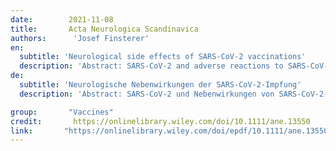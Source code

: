 ```yaml
---
date:        2021-11-08
title:       Acta Neurologica Scandinavica
authors:      'Josef Finsterer'
en:
  subtitle: 'Neurological side effects of SARS-CoV-2 vaccinations'
  description: 'Abstract: SARS-CoV-2 and adverse reactions to SARS-CoV-2 vaccinations show a tropism for neuronal structures and tissues. This narrative review was conducted to collect and discuss published data about neurological side effects of SARS-CoV-2 vaccines in order to discover type, frequency, treatment, and outcome of these side effects. The most frequent neurological side effects of SARS-CoV-2 vaccines are headache, Guillain-Barre syndrome (GBS), venous sinus thrombosis (VST), and transverse myelitis. Other neurological side effects occur in a much lower frequency. Neurological side effects occur with any of the approved vaccines but VST particularly occurs after vaccination with vector-based vaccines. Treatment of these side effects is not at variance from similar conditions due to other causes. The worst outcome of these side effects is associated with VST, why it should not be missed and treated appropriately in due time. In conclusion, safety concerns against SARS-CoV-2 vaccines are backed by an increasing number of studies reporting neurological side effects. The most frequent of them are headache, GBS, VST, and transverse myelitis. Healthcare professionals, particularly neurologists involved in the management of patients having undergone SARS-CoV-2 vaccinations, should be aware of these side effects and should stay vigilant to recognize them early and treat them adequately.'
de: 
  subtitle: 'Neurologische Nebenwirkungen der SARS-CoV-2-Impfung'
  description: 'Abstract: SARS-CoV-2 und Nebenwirkungen von SARS-CoV-2-Impfungen zeigen einen Tropismus für neuronale Strukturen und Gewebe. Diese Übersichtsarbeit wurde durchgeführt, um veröffentlichte Daten über neurologische Nebenwirkungen von SARS-CoV-2-Impfstoffen zu sammeln und zu diskutieren, um Art, Häufigkeit, Behandlung und Ergebnis dieser Nebenwirkungen zu ermitteln. Die häufigsten neurologischen Nebenwirkungen von SARS-CoV-2-Impfstoffen sind Kopfschmerzen, Guillain-Barre-Syndrom (GBS), venöse Sinusthrombose (VST) und transversale Myelitis. Andere neurologische Nebenwirkungen treten in wesentlich geringerer Häufigkeit auf. Neurologische Nebenwirkungen treten bei allen zugelassenen Impfstoffen auf, aber VST tritt besonders nach Impfungen mit vektorbasierten Impfstoffen auf. Die Behandlung dieser Nebenwirkungen unterscheidet sich nicht von ähnlichen Erkrankungen, die auf andere Ursachen zurückzuführen sind. Das schlimmste Ergebnis dieser Nebenwirkungen ist mit der VST verbunden, weshalb sie nicht übersehen und rechtzeitig angemessen behandelt werden sollte. Zusammenfassend lässt sich sagen, dass die Sicherheitsbedenken gegen SARS-CoV-2-Impfstoffe durch eine zunehmende Zahl von Studien gestützt werden, in denen über neurologische Nebenwirkungen berichtet wird. Die häufigsten davon sind Kopfschmerzen, GBS, VST und transversale Myelitis. Angehörige der Gesundheitsberufe, insbesondere Neurologen, die an der Behandlung von Patienten beteiligt sind, die sich einer SARS-CoV-2-Impfung unterzogen haben, sollten sich dieser Nebenwirkungen bewusst sein und wachsam bleiben, um sie frühzeitig zu erkennen und angemessen zu behandeln.'

group:       "Vaccines"
credit:       https://onlinelibrary.wiley.com/doi/10.1111/ane.13550
link:       "https://onlinelibrary.wiley.com/doi/epdf/10.1111/ane.13550"
---
```

<object data="{{ page.link }}" style='height:calc(100vh - 400px); width: 100%' type='application/pdf'></object>